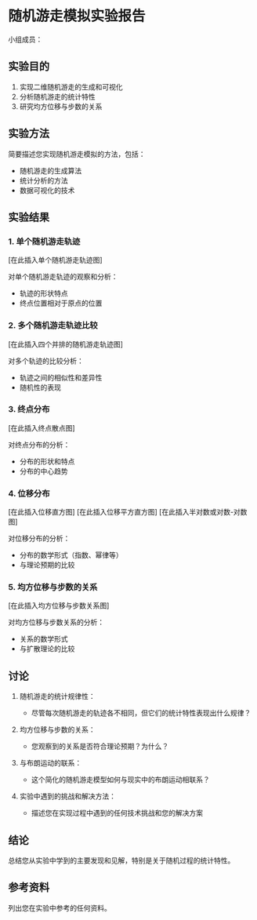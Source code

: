 # 随机游走模拟实验报告

小组成员：

## 实验目的

1. 实现二维随机游走的生成和可视化
2. 分析随机游走的统计特性
3. 研究均方位移与步数的关系

## 实验方法

简要描述您实现随机游走模拟的方法，包括：
- 随机游走的生成算法
- 统计分析的方法
- 数据可视化的技术

## 实验结果

### 1. 单个随机游走轨迹

[在此插入单个随机游走轨迹图]

对单个随机游走轨迹的观察和分析：
- 轨迹的形状特点
- 终点位置相对于原点的位置

### 2. 多个随机游走轨迹比较

[在此插入四个并排的随机游走轨迹图]

对多个轨迹的比较分析：
- 轨迹之间的相似性和差异性
- 随机性的表现

### 3. 终点分布

[在此插入终点散点图]

对终点分布的分析：
- 分布的形状和特点
- 分布的中心趋势

### 4. 位移分布

[在此插入位移直方图]
[在此插入位移平方直方图]
[在此插入半对数或对数-对数图]

对位移分布的分析：
- 分布的数学形式（指数、幂律等）
- 与理论预期的比较

### 5. 均方位移与步数的关系

[在此插入均方位移与步数关系图]

对均方位移与步数关系的分析：
- 关系的数学形式
- 与扩散理论的比较

## 讨论

1. 随机游走的统计规律性：
   - 尽管每次随机游走的轨迹各不相同，但它们的统计特性表现出什么规律？

2. 均方位移与步数的关系：
   - 您观察到的关系是否符合理论预期？为什么？

3. 与布朗运动的联系：
   - 这个简化的随机游走模型如何与现实中的布朗运动相联系？

4. 实验中遇到的挑战和解决方法：
   - 描述您在实现过程中遇到的任何技术挑战和您的解决方案

## 结论

总结您从实验中学到的主要发现和见解，特别是关于随机过程的统计特性。

## 参考资料

列出您在实验中参考的任何资料。